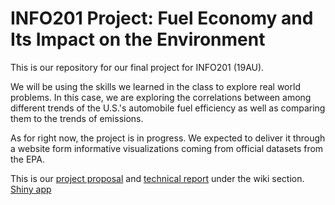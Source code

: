 # INFO201 Project: Fuel Economy and Its Impact on the Environment
This is our repository for our final project for INFO201 (19AU).

We will be using the skills we learned in the class to explore real world problems. In this case, we are exploring the correlations between among different trends of the U.S.'s automobile fuel efficiency as well as comparing them to the trends of emissions.   

As for right now, the project is in progress. We expected to deliver it through a website form informative visualizations coming from official datasets from the EPA.

This is our [project proposal](https://github.com/xudav18/INFO201/wiki/Project-Proposal) and [technical report](https://github.com/xudav18/INFO201/wiki/Technical-Report) under the wiki section.
[Shiny app](https://kevinxz.shinyapps.io/nogas/)
